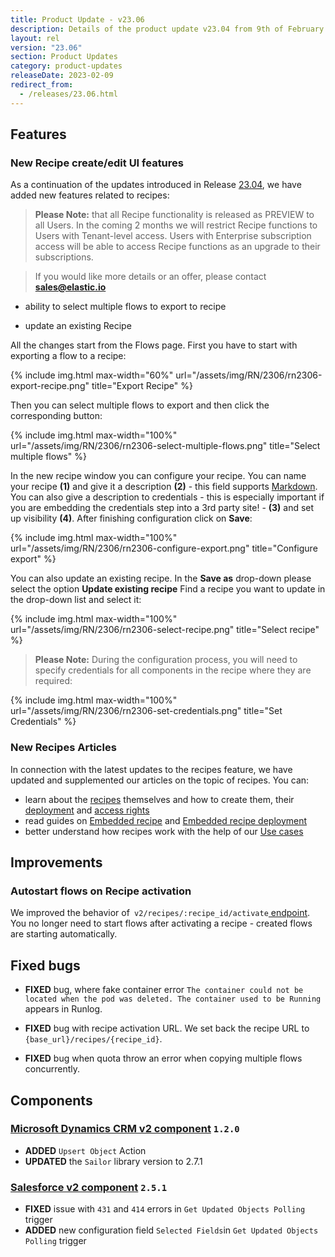 ```yaml
---
title: Product Update - v23.06
description: Details of the product update v23.04 from 9th of February 2023.
layout: rel
version: "23.06"
section: Product Updates
category: product-updates
releaseDate: 2023-02-09
redirect_from:
  - /releases/23.06.html
---
```


## Features

### New Recipe create/edit UI features

As a continuation of the updates introduced in Release [23.04](/releases/23/04#createedit-recipe-api-call), we have added new features related to recipes:

> **Please Note:** that all Recipe functionality is released as PREVIEW to all Users. In the coming 2 months we will restrict Recipe functions to Users with Tenant-level access. Users with Enterprise subscription access will be able to access Recipe functions as an upgrade to their subscriptions.

> If you would like more details or an offer, please contact **sales@elastic.io**


* ability to select multiple flows to export to recipe

* update an existing Recipe

All the changes start from the Flows page. First you have to start with exporting a flow to a recipe:

{% include img.html max-width="60%" url="/assets/img/RN/2306/rn2306-export-recipe.png" title="Export Recipe" %}

Then you can select multiple flows to export and then click the corresponding button:

{% include img.html max-width="100%" url="/assets/img/RN/2306/rn2306-select-multiple-flows.png" title="Select multiple flows" %}

In the new recipe window you can configure your recipe. You can name your recipe **(1)** and give it a description **(2)** - this field supports [Markdown](https://www.markdownguide.org/). You can also give a description to credentials - this is especially important if you are embedding the credentials step into a 3rd party site! - **(3)** and set up visibility **(4)**. After finishing configuration click on **Save**:

{% include img.html max-width="100%" url="/assets/img/RN/2306/rn2306-configure-export.png" title="Configure export" %}

You can also update an existing recipe. In the **Save as** drop-down please select the option **Update existing recipe** Find a recipe you want to update in the drop-down list and select it:

{% include img.html max-width="100%" url="/assets/img/RN/2306/rn2306-select-recipe.png" title="Select recipe" %}

>**Please Note:** During the configuration process, you will need to specify credentials for all components in the recipe where they are required:

{% include img.html max-width="100%" url="/assets/img/RN/2306/rn2306-set-credentials.png" title="Set Credentials" %}

### New Recipes Articles

In connection with the latest updates to the recipes feature, we have updated and supplemented our articles on the topic of recipes. You can:

* learn about the [recipes](/guides/creating-recipes/) themselves and how to create them, their [deployment](/guides/recipe-deployment/) and [access rights](/guides/recipes-access-rights/)
* read guides on [Embedded recipe](/guides/embedded-recipe/) and [Embedded recipe deployment](/guides/embedded-recipe-deployment/)
* better understand how recipes work with the help of our [Use cases](/guides/external-agencies-use-case/)

## Improvements

### Autostart flows on Recipe activation

We improved the behavior of` v2/recipes/:recipe_id/activate`[ endpoint]({{site.data.tenant.apiDocsUri}}/v2#/recipes/post_recipes__recipe_id__activate).
You no longer need to start flows after activating a recipe - created flows are starting automatically.

## Fixed bugs

*   **FIXED** bug, where fake container error `The container could not be located when the pod was deleted. The container used to be Running` appears in Runlog.

*   **FIXED** bug with recipe activation URL. We set back the recipe URL to `{base_url}/recipes/{recipe_id}`.

*   **FIXED** bug when quota throw an error when copying multiple flows concurrently.

## Components

### [Microsoft Dynamics CRM v2 component](/components/msdynamics-crm-v2/) `1.2.0`

*   **ADDED** `Upsert Object` Action
*   **UPDATED**  the `Sailor` library version to 2.7.1

### [Salesforce v2 component](/components/salesforce/) `2.5.1`

*   **FIXED** issue with `431` and `414` errors in `Get Updated Objects Polling` trigger
*   **ADDED** new configuration field `Selected Fields`in `Get Updated Objects Polling` trigger

